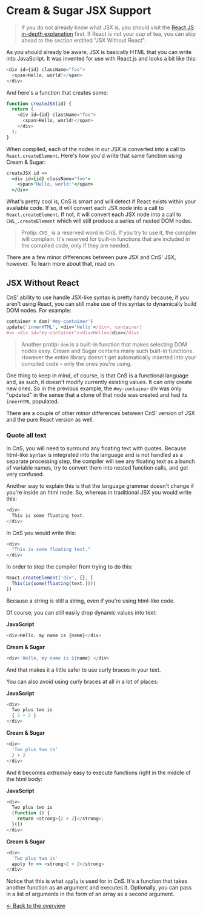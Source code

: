 # Cream & Sugar JSX Support

> If you do not already know what JSX is, you should visit the [React JS in-depth explanation](https://facebook.github.io/react/docs/jsx-in-depth.html) first. If React is not your cup of tea, you can skip ahead to the section entitled "JSX Without React".

As you should already be aware, JSX is basically HTML that you can write into JavaScript. It was invented for use with React.js and looks a bit like this:

```javascript
<div id={id} className="foo">
  <span>Hello, world!</span>
</div>
```

And here's a function that creates some:

```javascript
function createJSX(id) {
  return (
    <div id={id} className="foo">
      <span>Hello, world!</span>
    </div>
  );
}
```

When compiled, each of the nodes in our JSX is converted into a call to `React.createElement`. Here's how you'd write that same function using Cream & Sugar:

```coffeescript
createJSX id =>
  <div id={id} className="foo">
    <span>"Hello, world!"</span>
  </div>
```

What's pretty cool is, CnS is smart and will detect if React exists within your available code. If so, it will convert each JSX node into a call to `React.createElement`. If not, it will convert each JSX node into a call to
`CNS_.createElement` which will still produce a series of nested DOM nodes.

> Protip: `CNS_` is a reserved word in CnS. If you try to use it, the
compiler will complain. It's reserved for built-in functions that are included
in the compiled code, only if they are needed.

There are a few minor differences between pure JSX and CnS' JSX, however. To learn more about that, read on.

## JSX Without React

CnS' ability to use handle JSX-like syntax is pretty handy because, if you aren't using React, you can still make use of this syntax to dynamically build DOM nodes. For example:

```ruby
container = dom('#my-container')
update('innerHTML', <div>'Hello'</div>, container)
#=> <div id="my-container"><div>Hello</div></div>
```

> Another protip: `dom` is a built-in function that makes selecting DOM nodes
easy. Cream and Sugar contains many such built-in functions. However the entire
library doesn't get automatically inserted into your compiled code – only the
ones you're using.

One thing to keep in mind, of course, is that CnS is a functional language and,
as such, it doesn't modify currently existing values. It can only create new
ones. So in the previous example, the `#my-container` div was only "updated"
in the sense that a clone of that node was created and had its `innerHTML`
populated.

There are a couple of other _minor_ differences between CnS' version of JSX
and the pure React version as well.

### Quote all text

In CnS, you will need to surround any floating text with quotes. Because
html-like syntax is integrated into the language and is not handled as a
separate processing step, the compiler will see any floating text as a bunch of
variable names, try to convert them into nested function calls, and get very
confused.

Another way to explain this is that the language grammar doesn't change
if you're inside an html node. So, whereas in traditional JSX you would write
this:

```javascript
<div>
  This is some floating text.
</div>
```

In CnS you would write this:

```javascript
<div>
  "This is some floating text."
</div>
```

In order to stop the compiler from trying to do this:

```javascript
React.createElement('div', {}, [
  This(is(some(floating(text.))))
])
```

Because a string is still a string, even if you're using html-like code.

Of course, you can still easily drop dynamic values into text:

**JavaScript**
```javascript
<div>Hello, my name is {name}</div>
```

**Cream & Sugar**
```javascript
<div>`Hello, my name is ${name}`</div>
```

And that makes it a little safer to use curly braces in your text.

You can also avoid using curly braces at all in a lot of places:

**JavaScript**
```javascript
<div>
  Two plus two is
  { 2 + 2 }
</div>
```

**Cream & Sugar**
```javascript
<div>
  'Two plus two is'
  2 + 2
</div>
```

And it becomes _extremely_ easy to execute functions right in the middle
of the html body:

**JavaScript**
```javascript
<div>
  Two plus two is
  (function () {
    return <strong>{2 + 2}</strong>;
  }())
</div>
```

**Cream & Sugar**
```javascript
<div>
  'Two plus two is'
  apply fn => <strong>2 + 2</strong>
</div>
```

Notice that this is what `apply` is used for in CnS. It's a function that takes
another function as an argument and executes it. Optionally, you can pass in
a list of arguments in the form of an array as a second argument.

[<- Back to the overview](overview.md)
